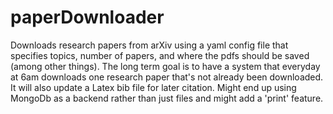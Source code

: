 # paperDownloader
Downloads research papers from arXiv using a yaml config file that specifies topics, number of papers, and where the pdfs should be saved (among other things). The long term goal is to have a system that everyday at 6am downloads one research paper that's not already been downloaded. It will also update a Latex bib file for later citation. Might end up using MongoDb as a backend rather than just files and might add a 'print' feature. 